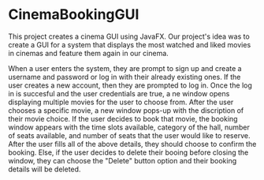 # CinemaBookingGUI
This project creates a cinema GUI using JavaFX. Our project's idea was to create a GUI for a system that displays the most watched and liked movies in cinemas and feature them again in our cinema. 

When a user enters the system, they are prompt to sign up and create a username and password or log in with their already existing ones. If the user creates a new account, then they are prompted to log in. Once the log in is succesful and the user credentials are true, a ne window opens displaying multiple movies for the user to choose from. After the user chooses a specific movie, a new window pops-up with the discription of their movie choice. If the user decides to book that movie, the booking window appears with the time slots available, category of the hall, number of seats available, and number of seats that the user would like to reserve. After the user fills all of the above details, they should choose to confirm the booking. Else, if the user decides to delete their booing before closing the window, they can choose the "Delete" button option and their booking details will be deleted. 
